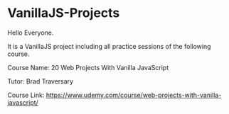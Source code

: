 # VanillaJS-Projects


Hello Everyone.


It is a VanillaJS project including all practice sessions of the following course.


Course Name: 20 Web Projects With Vanilla JavaScript

Tutor: Brad Traversary

Course Link: https://www.udemy.com/course/web-projects-with-vanilla-javascript/
